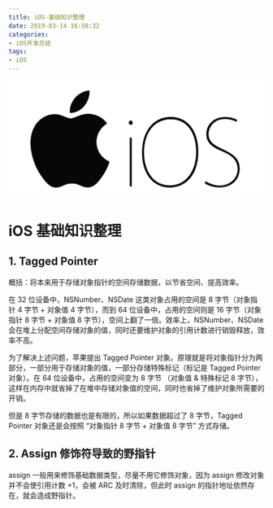 ```yaml
---
title: iOS-基础知识整理
date: 2019-03-14 16:50:32
categories:
- iOS开发总结
tags:
- iOS
---
```

![ios_logo](https://raw.githubusercontent.com/ChiRenhua/Resource/master/WebImage/iOS-%E5%B0%8F%E7%9F%A5%E8%AF%86%E7%82%B9%E5%90%88%E9%9B%86/iOS-7-10-Emblem.jpg)
# iOS 基础知识整理
## 1. Tagged Pointer
概括：将本来用于存储对象指针的空间存储数据，以节省空间、提高效率。

在 32 位设备中，NSNumber、NSDate 这类对象占用的空间是 8 字节（对象指针 4 字节 + 对象值 4 字节），而到 64 位设备中，占用的空间则是 16 字节（对象指针 8 字节 + 对象值 8 字节），空间上翻了一倍。效率上，NSNumber、NSDate 会在堆上分配空间存储对象的值，同时还要维护对象的引用计数进行销毁释放，效率不高。

为了解决上述问题，苹果提出 Tagged Pointer 对象。原理就是将对象指针分为两部分，一部分用于存储对象的值，一部分存储特殊标记（标记是 Tagged Pointer 对象）。在 64 位设备中，占用的空间变为 8 字节 （对象值 & 特殊标记 8 字节），这样在内存中就省掉了在堆中存储对象值的空间，同时也省掉了维护对象所需要的开销。

但是 8 字节存储的数据也是有限的，所以如果数据超过了 8 字节，Tagged Pointer 对象还是会按照 “对象指针 8 字节 + 对象值 8 字节” 方式存储。

## 2. Assign 修饰符导致的野指针
assign 一般用来修饰基础数据类型，尽量不用它修饰对象，因为 assign 修改对象并不会使引用计数 +1，会被 ARC 及时清除，但此时 assign 的指针地址依然存在，就会造成野指针。
